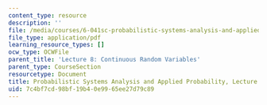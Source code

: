 ```yaml
---
content_type: resource
description: ''
file: /media/courses/6-041sc-probabilistic-systems-analysis-and-applied-probability-fall-2013/7c4bf7cd98bf19b40e9965ee27d79c89_MIT6_041SCF13_L08.pdf
file_type: application/pdf
learning_resource_types: []
ocw_type: OCWFile
parent_title: 'Lecture 8: Continuous Random Variables'
parent_type: CourseSection
resourcetype: Document
title: Probabilistic Systems Analysis and Applied Probability, Lecture 8
uid: 7c4bf7cd-98bf-19b4-0e99-65ee27d79c89
---
```

